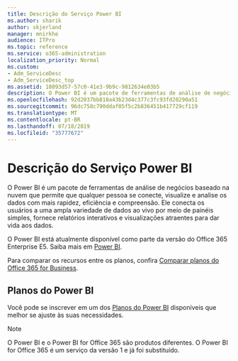 ```yaml
---
title: Descrição do Serviço Power BI
ms.author: sharik
author: skjerland
manager: mnirkhe
audience: ITPro
ms.topic: reference
ms.service: o365-administration
localization_priority: Normal
ms.custom:
- Adm_ServiceDesc
- Adm_ServiceDesc_top
ms.assetid: 18093d57-57c0-41e3-9b9c-9812634e03b5
description: O Power BI é um pacote de ferramentas de análise de negócios baseado na nuvem que permite que qualquer pessoa se conecte, visualize e analise os dados com mais rapidez, eficiência e compreensão. Ele conecta os usuários a uma ampla variedade de dados ao vivo por meio de painéis simples, fornece relatórios interativos e visualizações atraentes para dar vida aos dados.
ms.openlocfilehash: 92d2037bb818a43b23d4c377c3fc93fd20290a51
ms.sourcegitcommit: 96dc758c790ddaf05f5c2b836451b417729cf119
ms.translationtype: MT
ms.contentlocale: pt-BR
ms.lasthandoff: 07/18/2019
ms.locfileid: "35777672"
---
```

# <a name="power-bi-service-description"></a>Descrição do Serviço Power BI

O Power BI é um pacote de ferramentas de análise de negócios baseado na nuvem que permite que qualquer pessoa se conecte, visualize e analise os dados com mais rapidez, eficiência e compreensão. Ele conecta os usuários a uma ampla variedade de dados ao vivo por meio de painéis simples, fornece relatórios interativos e visualizações atraentes para dar vida aos dados.
  
O Power BI está atualmente disponível como parte da versão do Office 365 Enterprise E5. Saiba mais em [Power BI](https://powerbi.microsoft.com/).
  
Para comparar os recursos entre os planos, confira [Comparar planos do Office 365 for Business](http://go.microsoft.com/fwlink/?LinkID=799177&amp;clcid=0x409).
  
## <a name="power-bi-plans"></a>Planos do Power BI
<a name="BKMK_PowerBIPlans"> </a>

Você pode se inscrever em um dos [Planos do Power BI](https://go.microsoft.com/fwlink/?LinkID=786854) disponíveis que melhor se ajuste às suas necessidades. 
  
> [!NOTE]
> O Power BI e o Power BI for Office 365 são produtos diferentes. O Power BI for Office 365 é um serviço da versão 1 e já foi substituído. 
  


